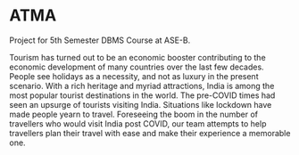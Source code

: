 # ATMA
Project for 5th Semester DBMS Course at ASE-B.

Tourism has turned out to be an economic booster contributing to the economic development of many countries over the last few decades. People see holidays as a necessity, and not as luxury in the present scenario. With a rich heritage and myriad attractions, India is among the most popular tourist destinations in the world. The pre-COVID times had seen an upsurge of tourists visiting India. Situations like lockdown have made people yearn to travel. Foreseeing the boom in the number of travellers who would visit India post COVID, our team attempts to help travellers plan their travel with ease and make their experience a memorable one.


